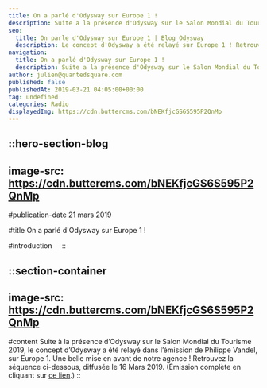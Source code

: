 ```yaml
---
title: On a parlé d'Odysway sur Europe 1 !
description: Suite a la présence d'Odysway sur le Salon Mondial du Tourisme 2019, le concept d'Odysway a été relaye dans l'émission de Philippe Vandel, sur Europe 1. Une belle mise en avant de notre agence ! Retrouvez la séquence ci-dessous, diffusée le 16 Mars 2019. (Emission complète en ...
seo:
  title: On parle d'Odysway sur Europe 1 | Blog Odysway
  description: Le concept d'Odysway a été relayé sur Europe 1 ! Retrouvez l'Emission dans cet article.
navigation:
  title: On a parlé d'Odysway sur Europe 1 !
  description: Suite a la présence d'Odysway sur le Salon Mondial du Tourisme 2019, le concept d'Odysway a été relaye dans l'émission de Philippe Vandel, sur Europe 1. Une belle mise en avant de notre agence ! Retrouvez la séquence ci-dessous, diffusée le 16 Mars 2019. (Emission complète en ...
author: julien@quantedsquare.com
published: false
publishedAt: 2019-03-21 04:05:00+00:00
tag: undefined
categories: Radio
displayedImg: https://cdn.buttercms.com/bNEKfjcGS6S595P2QnMp
---
```


::hero-section-blog
---
image-src: https://cdn.buttercms.com/bNEKfjcGS6S595P2QnMp
---
#publication-date
21 mars 2019

#title
On a parlé d'Odysway sur Europe 1 !

#introduction
   
::

::section-container
---
image-src: https://cdn.buttercms.com/bNEKfjcGS6S595P2QnMp
---
#content
Suite à la présence d’Odysway sur le Salon Mondial du Tourisme 2019, le concept d’Odysway a été relayé dans l’émission de Philippe Vandel, sur Europe 1. Une belle mise en avant de notre agence ! Retrouvez la séquence ci-dessous, diffusée le 16 Mars 2019. (Émission complète en cliquant sur [ce lien](https://podcasts.apple.com/fr/podcast/philippe-vandel-16-03-19/id1435766986?i=1000432025468).)
::
